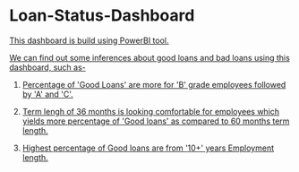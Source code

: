 # Loan-Status-Dashboard
<a href="https://github.com/fabfabit/MyStuff_public/blob/master/files/ProjMarr_slides.pdf" class="image fit" >
This dashboard is build using PowerBI tool.

We can find out some inferences about good loans and bad loans using this dashboard, such as-
1. Percentage of 'Good Loans' are more for 'B' grade employees followed by 'A' and 'C'.
  
2. Term lengh of 36 months is looking comfortable for employees which yields more percentage of 'Good loans' as compared to 60 months term length.

3. Highest percentage of Good loans are from '10+' years Employment length.
